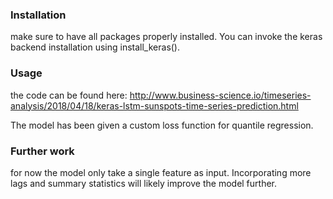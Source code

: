 ### Installation
make sure to have all packages properly installed. You can invoke the keras backend installation using install_keras().

### Usage
the code can be found here: http://www.business-science.io/timeseries-analysis/2018/04/18/keras-lstm-sunspots-time-series-prediction.html

The model has been given a custom loss function for quantile regression.

### Further work
for now the model only take a single feature as input. Incorporating more lags and summary statistics will likely improve the model further.
